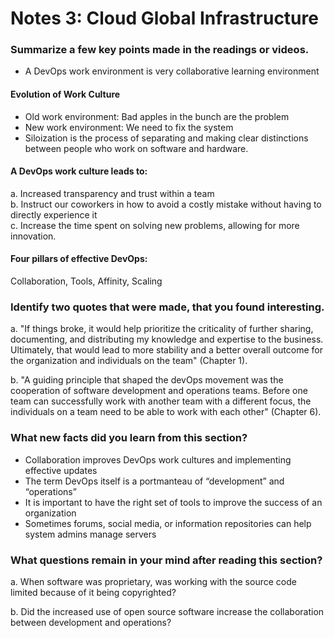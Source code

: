 # Notes 3: Cloud Global Infrastructure

### Summarize a few key points made in the readings or videos. 
+ A DevOps work environment is very collaborative learning environment

#### Evolution of Work Culture 
+ Old work environment: Bad apples in the bunch are the problem
+ New work environment: We need to fix the system
+ Siloization is the process of separating and making clear distinctions between people who work on software and hardware. <br/>

#### A DevOps work culture leads to:
a. Increased transparency and trust within a team <br/>
b. Instruct our coworkers in how to avoid a costly mistake without having to
directly experience it <br/>
c. Increase the time spent on solving new problems, allowing for more innovation.<br/>

#### Four pillars of effective DevOps: 
Collaboration, Tools, Affinity, Scaling 

### Identify two quotes that were made, that you found interesting.
a. "If things broke, it would help prioritize the criticality of further sharing, documenting, and distributing my knowledge and expertise to the business. Ultimately, that would lead to more stability and a better overall outcome for the organization and individuals on the team" (Chapter 1). <br/>

b. "A guiding principle that shaped the devOps movement was the cooperation of software development and operations teams. Before one team can successfully work with another team with a different focus, the individuals on a team need to be able to work with each other" (Chapter 6). <br/>

### What new facts did you learn from this section?

+ Collaboration improves DevOps work cultures and implementing effective updates
+ The term DevOps itself is a portmanteau of “development” and “operations” 
+ It is important to have the right set of tools to improve the success of an organization
+ Sometimes forums, social media, or information repositories can help system admins manage servers

### What questions remain in your mind after reading this section?
a. When software was proprietary, was working with the source code limited because of it being copyrighted? <br/>

b. Did the increased use of open source software increase the collaboration between development and operations?
